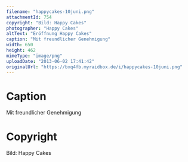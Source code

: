 ```yaml
---
filename: "happycakes-10juni.png"
attachmentId: 754
copyright: "Bild: Happy Cakes"
photographer: "Happy Cakes"
altText: "Eröffnung Happy Cakes"
caption: "Mit freundlicher Genehmigung"
width: 650
height: 462
mimeType: "image/png"
uploadDate: "2013-06-02 17:41:42"
originalUrl: "https://bxq4fb.myraidbox.de/i/happycakes-10juni.png"
---
```


# Caption

Mit freundlicher Genehmigung

# Copyright

Bild: Happy Cakes
